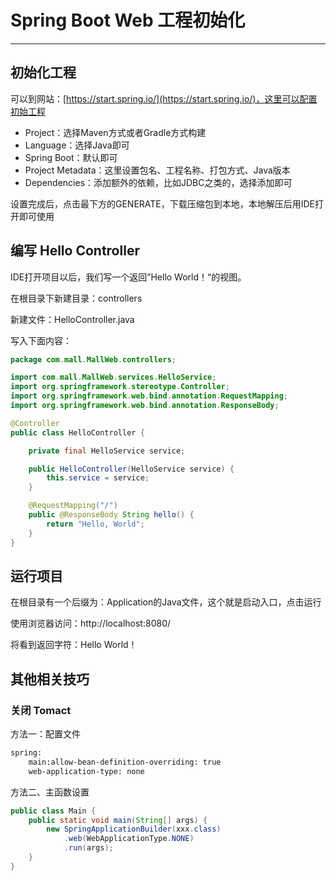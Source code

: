# Spring Boot Web 工程初始化
***

## 初始化工程
可以到网站：[https://start.spring.io/](https://start.spring.io/)，这里可以配置初始工程

- Project：选择Maven方式或者Gradle方式构建
- Language：选择Java即可
- Spring Boot：默认即可
- Project Metadata：这里设置包名、工程名称、打包方式、Java版本
- Dependencies：添加额外的依赖，比如JDBC之类的，选择添加即可

设置完成后，点击最下方的GENERATE，下载压缩包到本地，本地解压后用IDE打开即可使用

## 编写 Hello Controller
IDE打开项目以后，我们写一个返回”Hello World！“的视图。

在根目录下新建目录：controllers

新建文件：HelloController.java

写入下面内容：

```java
package com.mall.MallWeb.controllers;

import com.mall.MallWeb.services.HelloService;
import org.springframework.stereotype.Controller;
import org.springframework.web.bind.annotation.RequestMapping;
import org.springframework.web.bind.annotation.ResponseBody;

@Controller
public class HelloController {

    private final HelloService service;

    public HelloController(HelloService service) {
        this.service = service;
    }

    @RequestMapping("/")
    public @ResponseBody String hello() {
        return "Hello, World";
    }
}
```

## 运行项目
在根目录有一个后缀为：Application的Java文件，这个就是启动入口，点击运行

使用浏览器访问：http://localhost:8080/

将看到返回字符：Hello World！

## 其他相关技巧
### 关闭 Tomact
方法一：配置文件

```xml
spring:
    main:allow-bean-definition-overriding: true
    web-application-type: none
```

方法二、主函数设置

```java
public class Main {
    public static void main(String[] args) {
        new SpringApplicationBuilder(xxx.class)
            .web(WebApplicationType.NONE)
            .run(args);
    }
}
```